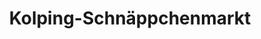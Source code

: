 ---
title: "Kolping-Schnäppchenmarkt"
url: /ansbach/kolping-schnaeppchenmarkt/
shop: Lebensmittel
---